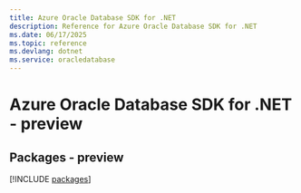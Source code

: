 ```yaml
---
title: Azure Oracle Database SDK for .NET
description: Reference for Azure Oracle Database SDK for .NET
ms.date: 06/17/2025
ms.topic: reference
ms.devlang: dotnet
ms.service: oracledatabase
---
```

# Azure Oracle Database SDK for .NET - preview
## Packages - preview
[!INCLUDE [packages](oracle-database-index.md)]